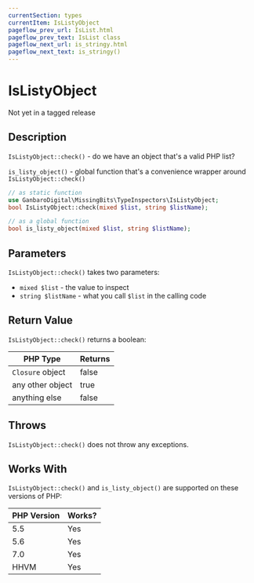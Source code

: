 ```yaml
---
currentSection: types
currentItem: IsListyObject
pageflow_prev_url: IsList.html
pageflow_prev_text: IsList class
pageflow_next_url: is_stringy.html
pageflow_next_text: is_stringy()
---
```


# IsListyObject

<div class="callout warning">
Not yet in a tagged release
</div>

## Description

`IsListyObject::check()` - do we have an object that's a valid PHP list?

`is_listy_object()` - global function that's a convenience wrapper around `IsListyObject::check()`

```php
// as static function
use GanbaroDigital\MissingBits\TypeInspectors\IsListyObject;
bool IsListyObject::check(mixed $list, string $listName);

// as a global function
bool is_listy_object(mixed $list, string $listName);
```

## Parameters

`IsListyObject::check()` takes two parameters:

* `mixed $list` - the value to inspect
* `string $listName` - what you call `$list` in the calling code

## Return Value

`IsListyObject::check()` returns a boolean:

PHP Type | Returns
---------|--------
`Closure` object | false
any other object | true
anything else | false

## Throws

`IsListyObject::check()` does not throw any exceptions.

## Works With

`IsListyObject::check()` and `is_listy_object()` are supported on these versions of PHP:

PHP Version | Works?
------------|-------
5.5 | Yes
5.6 | Yes
7.0 | Yes
HHVM | Yes
